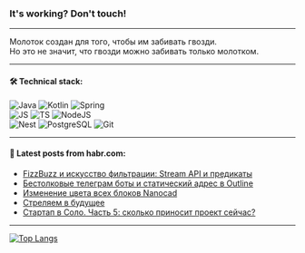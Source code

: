 ### It's working? Don't touch!

---
Молоток создан для того, чтобы им забивать гвозди. <br>
Но это не значит, что гвозди можно забивать только молотком.

---

#### 🛠️ Technical stack:

![Java](https://img.shields.io/badge/Java-informational?logo=Oracle&style=flat&logoColor=white&color=FF4500)
![Kotlin](https://img.shields.io/badge/Kotlin-informational?logo=Kotlin&style=flat&logoColor=white&color=774D97)
![Spring](https://img.shields.io/badge/SpringBoot-informational?logo=SpringBoot&style=flat&logoColor=white&color=6DB33F) <br>
![JS](https://img.shields.io/badge/JS-informational?logo=javaScript&style=flat&logoColor=black&color=F7Df1E)
![TS](https://img.shields.io/badge/TypeScript-informational?logo=typeScript&style=flat&logoColor=black&color=0667A8)
![NodeJS](https://img.shields.io/badge/NodeJS-informational?logo=node.js&style=flat&logoColor=white&color=70A760) <br>
![Nest](https://img.shields.io/badge/NestJS-informational?logo=NestJS&style=flat&logoColor=white&color=E0234E)
![PostgreSQL](https://img.shields.io/badge/PostgreSQL-informational?logo=PostgreSQL&style=flat&logoColor=white&color=DAA520)
![Git](https://img.shields.io/badge/Git-informational?logo=git&style=flat&logoColor=white&color=778899)

___

#### 💬 Latest posts from habr.com:

<!-- BLOG-POST-LIST:START -->
- [FizzBuzz и искусство фильтрации: Stream API и предикаты](https://habr.com/ru/articles/760090/?utm_source=habrahabr&utm_medium=rss&utm_campaign=760090)
- [Бестолковые телеграм боты и статический адрес в Outline](https://habr.com/ru/articles/760344/?utm_source=habrahabr&utm_medium=rss&utm_campaign=760344)
- [Изменение цвета всех блоков Nanocad](https://habr.com/ru/articles/760342/?utm_source=habrahabr&utm_medium=rss&utm_campaign=760342)
- [Стреляем в будущее](https://habr.com/ru/articles/759994/?utm_source=habrahabr&utm_medium=rss&utm_campaign=759994)
- [Стартап в Соло. Часть 5: сколько приносит проект сейчас?](https://habr.com/ru/articles/760310/?utm_source=habrahabr&utm_medium=rss&utm_campaign=760310)
<!-- BLOG-POST-LIST:END -->

---
[![Top Langs](https://github-readme-stats-git-master-advtsetting-gmailcom.vercel.app/api/top-langs/?username=zloylis&langs_count=10&hide_title=false&title_color=e6edf3&size_weight=0.5&count_weight=0.5&layout=compact&hide_border=true&theme=dracula)](https://github.com/zloylis)

<!-- ![GitHub stats](https://github-readme-stats-git-master-advtsetting-gmailcom.vercel.app/api?username=zloylis&show_icons=true&hide_border=true&theme=dracula&hide_title=true&include_all_commits=true&count_private=true&hide=contribs&hide_rank=true) -->
